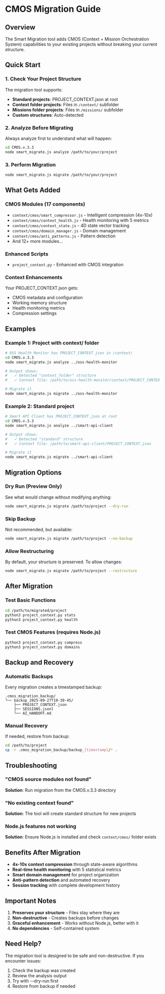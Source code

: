 # CMOS Migration Guide

## Overview

The Smart Migration tool adds CMOS (Context + Mission Orchestration System) capabilities to your existing projects without breaking your current structure.

## Quick Start

### 1. Check Your Project Structure

The migration tool supports:
- **Standard projects**: PROJECT_CONTEXT.json at root
- **Context folder projects**: Files in `/context/` subfolder
- **Missions folder projects**: Files in `/missions/` subfolder
- **Custom structures**: Auto-detected

### 2. Analyze Before Migrating

Always analyze first to understand what will happen:

```bash
cd CMOS.v.3.3
node smart_migrate.js analyze /path/to/your/project
```

### 3. Perform Migration

```bash
node smart_migrate.js migrate /path/to/your/project
```

## What Gets Added

### CMOS Modules (17 components)
- `context/cmos/smart_compressor.js` - Intelligent compression (4x-10x)
- `context/cmos/context_health.js` - Health monitoring with 5 metrics
- `context/cmos/context_state.js` - 4D state vector tracking
- `context/cmos/domain_manager.js` - Domain management
- `context/cmos/anti_patterns.js` - Pattern detection
- And 12+ more modules...

### Enhanced Scripts
- `project_context.py` - Enhanced with CMOS integration

### Context Enhancements
Your PROJECT_CONTEXT.json gets:
- CMOS metadata and configuration
- Working memory structure
- Health monitoring metrics
- Compression settings

## Examples

### Example 1: Project with context/ folder

```bash
# OSS Health Monitor has PROJECT_CONTEXT.json in /context/
cd CMOS.v.3.3
node smart_migrate.js analyze ../oss-health-monitor

# Output shows:
#   ✓ Detected "context_folder" structure
#   ✓ Context file: /path/to/oss-health-monitor/context/PROJECT_CONTEXT.json

# Migrate it
node smart_migrate.js migrate ../oss-health-monitor
```

### Example 2: Standard project

```bash
# Smart API Client has PROJECT_CONTEXT.json at root
cd CMOS.v.3.3
node smart_migrate.js analyze ../smart-api-client

# Output shows:
#   ✓ Detected "standard" structure
#   ✓ Context file: /path/to/smart-api-client/PROJECT_CONTEXT.json

# Migrate it
node smart_migrate.js migrate ../smart-api-client
```

## Migration Options

### Dry Run (Preview Only)
See what would change without modifying anything:
```bash
node smart_migrate.js migrate /path/to/project --dry-run
```

### Skip Backup
Not recommended, but available:
```bash
node smart_migrate.js migrate /path/to/project --no-backup
```

### Allow Restructuring
By default, your structure is preserved. To allow changes:
```bash
node smart_migrate.js migrate /path/to/project --restructure
```

## After Migration

### Test Basic Functions
```bash
cd /path/to/migrated/project
python3 project_context.py stats
python3 project_context.py health
```

### Test CMOS Features (requires Node.js)
```bash
python3 project_context.py compress
python3 project_context.py domains
```

## Backup and Recovery

### Automatic Backups
Every migration creates a timestamped backup:
```
.cmos_migration_backup/
└── backup_2025-09-27T10-30-45/
    ├── PROJECT_CONTEXT.json
    ├── SESSIONS.jsonl
    └── AI_HANDOFF.md
```

### Manual Recovery
If needed, restore from backup:
```bash
cd /path/to/project
cp -r .cmos_migration_backup/backup_[timestamp]/* .
```

## Troubleshooting

### "CMOS source modules not found"
**Solution**: Run migration from the CMOS.v.3.3 directory

### "No existing context found"
**Solution**: The tool will create standard structure for new projects

### Node.js features not working
**Solution**: Ensure Node.js is installed and check `context/cmos/` folder exists

## Benefits After Migration

- **4x-10x context compression** through state-aware algorithms
- **Real-time health monitoring** with 5 statistical metrics
- **Smart domain management** for project organization
- **Anti-pattern detection** and automated recovery
- **Session tracking** with complete development history

## Important Notes

1. **Preserves your structure** - Files stay where they are
2. **Non-destructive** - Creates backups before changes
3. **Graceful enhancement** - Works without Node.js, better with it
4. **No dependencies** - Self-contained system

## Need Help?

The migration tool is designed to be safe and non-destructive. If you encounter issues:

1. Check the backup was created
2. Review the analysis output
3. Try with --dry-run first
4. Restore from backup if needed
